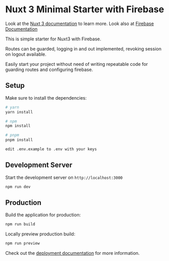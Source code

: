 # Nuxt 3 Minimal Starter with Firebase

Look at the [Nuxt 3 documentation](https://nuxt.com/docs/getting-started/introduction) to learn more.
Look also at [Firebase Documentation](https://firebase.google.com/docs)

This is simple starter for Nuxt3 with Firebase. 

Routes can be guarded, logging in and out implemented, revoking session on logout available.

Easily start your project without need of writing repeatable code for guarding routes and configuring firebase.

## Setup

Make sure to install the dependencies:

```bash
# yarn
yarn install

# npm
npm install

# pnpm
pnpm install

edit .env.example to .env with your keys
```

## Development Server

Start the development server on `http://localhost:3000`

```bash
npm run dev
```

## Production

Build the application for production:

```bash
npm run build
```

Locally preview production build:

```bash
npm run preview
```

Check out the [deployment documentation](https://nuxt.com/docs/getting-started/deployment) for more information.
